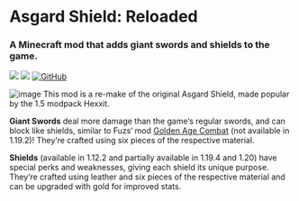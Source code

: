 # Asgard Shield: Reloaded
### A Minecraft mod that adds giant swords and shields to the game.

[![](http://cf.way2muchnoise.eu/full_asgard-shield-reloaded_downloads.svg)](https://www.curseforge.com/minecraft/mc-mods/asgard-shield-reloaded)
[![](http://cf.way2muchnoise.eu/versions/asgard-shield-reloaded.svg)](https://www.curseforge.com/minecraft/mc-mods/asgard-shield-reloaded/files)
[![GitHub](https://img.shields.io/github/license/ManGregory128/asgardshieldreloaded)](https://github.com/ManGregory128/asgardshieldreloaded/blob/1.20/LICENSE)

![image](https://user-images.githubusercontent.com/52697798/232713521-3f9cd713-5c04-4829-abc4-0a899014a7b0.png)
This mod is a re-make of the original Asgard Shield, made popular by the 1.5 modpack Hexxit.

**Giant Swords** deal more damage than the game‘s regular swords, and can block like shields, similar to Fuzs‘ mod [Golden Age Combat](https://github.com/Fuzss/goldenagecombat) (not available in 1.19.2)! They‘re crafted using six pieces of the respective material.

**Shields** (available in 1.12.2 and partially available in 1.19.4 and 1.20) have special perks and weaknesses, giving each shield its unique purpose. They‘re crafted using leather and six pieces of the respective material and can be upgraded with gold for improved stats.
